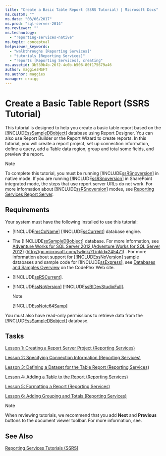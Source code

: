 ```yaml
---
title: "Create a Basic Table Report (SSRS Tutorial) | Microsoft Docs"
ms.custom: ""
ms.date: "03/06/2017"
ms.prod: "sql-server-2014"
ms.reviewer: ""
ms.technology: 
  - "reporting-services-native"
ms.topic: conceptual
helpviewer_keywords: 
  - "walkthroughs [Reporting Services]"
  - "tutorials [Reporting Services]"
  - "reports [Reporting Services], creating"
ms.assetid: 3b539b4b-26f2-4c0b-b506-80f175679a46
author: maggiesMSFT
ms.author: maggies
manager: craigg
---
```

# Create a Basic Table Report (SSRS Tutorial)
  This tutorial is designed to help you create a basic table report based on the [!INCLUDE[ssSampleDBobject](../includes/sssampledbobject-md.md)] database using Report Designer. You can also use Report Builder or the Report Wizard to create reports. In this tutorial, you will create a report project, set up connection information, define a query, add a Table data region, group and total some fields, and preview the report.  
  
> [!NOTE]  
>  To complete this tutorial, you must be running [!INCLUDE[ssRSnoversion](../includes/ssrsnoversion-md.md)] in native mode. If you are running [!INCLUDE[ssRSnoversion](../includes/ssrsnoversion-md.md)] in SharePoint integrated mode, the steps that use report server URLs do not work. For more information about [!INCLUDE[ssRSnoversion](../includes/ssrsnoversion-md.md)] modes, see [Reporting Services Report Server](reporting-services-report-server.md).  
  
## Requirements  
 Your system must have the following installed to use this tutorial:  
  
-   [!INCLUDE[msCoName](../includes/msconame-md.md)] [!INCLUDE[ssCurrent](../includes/sscurrent-md.md)] database engine.  
  
-   The [!INCLUDE[ssSampleDBobject](../includes/sssampledbobject-md.md)] database.  For more information, see [Adventure Works for SQL Server 2012 (Adventure Works for SQL Server 2012)](http://go.microsoft.com/fwlink/?LinkId=245471) (http://go.microsoft.com/fwlink/?LinkId=245471).. For more information about support for [!INCLUDE[ssNoVersion](../includes/ssnoversion-md.md)] sample databases and sample code for [!INCLUDE[ssExpress](../includes/ssexpress-md.md)], see [Databases and Samples Overview](http://go.microsoft.com/fwlink/?LinkId=110391) on the CodePlex Web site.  
  
-   [!INCLUDE[ssRSCurrent](../includes/ssrscurrent-md.md)].  
  
-   [!INCLUDE[ssNoVersion](../includes/ssnoversion-md.md)] [!INCLUDE[ssBIDevStudioFull](../includes/ssbidevstudiofull-md.md)].  
  
    > [!NOTE]  
    >  [!INCLUDE[ssNote64Samp](../includes/ssnote64samp-md.md)]  
  
 You must also have read-only permissions to retrieve data from the [!INCLUDE[ssSampleDBobject](../includes/sssampledbobject-md.md)] database.  
  
## Tasks  
 [Lesson 1: Creating a Report Server Project &#40;Reporting Services&#41;](lesson-1-creating-a-report-server-project-reporting-services.md)  
  
 [Lesson 2: Specifying Connection Information &#40;Reporting Services&#41;](lesson-2-specifying-connection-information-reporting-services.md)  
  
 [Lesson 3: Defining a Dataset for the Table Report &#40;Reporting Services&#41;](lesson-3-defining-a-dataset-for-the-table-report-reporting-services.md)  
  
 [Lesson 4: Adding a Table to the Report &#40;Reporting Services&#41;](lesson-4-adding-a-table-to-the-report-reporting-services.md)  
  
 [Lesson 5: Formatting a Report &#40;Reporting Services&#41;](lesson-5-formatting-a-report-reporting-services.md)  
  
 [Lesson 6: Adding Grouping and Totals &#40;Reporting Services&#41;](lesson-6-adding-grouping-and-totals-reporting-services.md)  
  
> [!NOTE]  
>  When reviewing tutorials, we recommend that you add **Next** and **Previous** buttons to the document viewer toolbar. For more information, see.  
  
## See Also  
 [Reporting Services Tutorials &#40;SSRS&#41;](reporting-services-tutorials-ssrs.md)  
  
  
